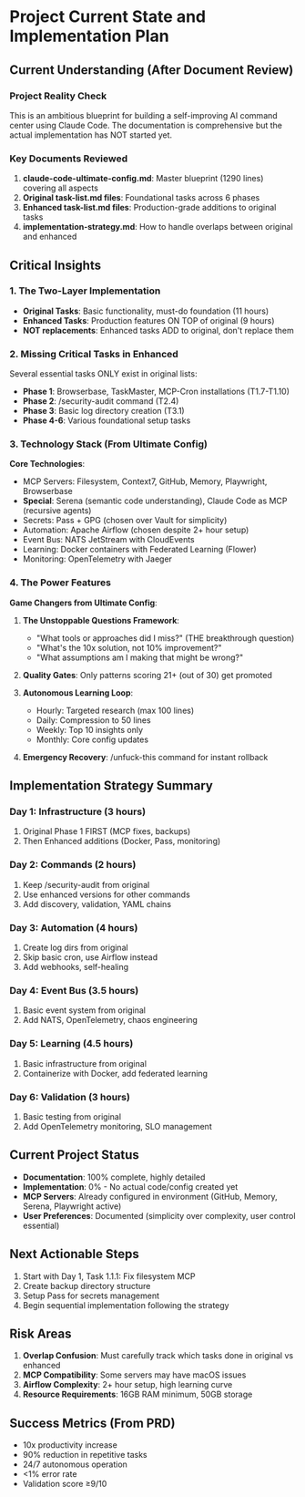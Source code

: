 # Project Current State and Implementation Plan

## Current Understanding (After Document Review)

### Project Reality Check
This is an ambitious blueprint for building a self-improving AI command center using Claude Code. The documentation is comprehensive but the actual implementation has NOT started yet. 

### Key Documents Reviewed
1. **claude-code-ultimate-config.md**: Master blueprint (1290 lines) covering all aspects
2. **Original task-list.md files**: Foundational tasks across 6 phases
3. **Enhanced task-list.md files**: Production-grade additions to original tasks
4. **implementation-strategy.md**: How to handle overlaps between original and enhanced

## Critical Insights

### 1. The Two-Layer Implementation
- **Original Tasks**: Basic functionality, must-do foundation (11 hours)
- **Enhanced Tasks**: Production features ON TOP of original (9 hours)
- **NOT replacements**: Enhanced tasks ADD to original, don't replace them

### 2. Missing Critical Tasks in Enhanced
Several essential tasks ONLY exist in original lists:
- **Phase 1**: Browserbase, TaskMaster, MCP-Cron installations (T1.7-T1.10)
- **Phase 2**: /security-audit command (T2.4)
- **Phase 3**: Basic log directory creation (T3.1)
- **Phase 4-6**: Various foundational setup tasks

### 3. Technology Stack (From Ultimate Config)
**Core Technologies**:
- MCP Servers: Filesystem, Context7, GitHub, Memory, Playwright, Browserbase
- **Special**: Serena (semantic code understanding), Claude Code as MCP (recursive agents)
- Secrets: Pass + GPG (chosen over Vault for simplicity)
- Automation: Apache Airflow (chosen despite 2+ hour setup)
- Event Bus: NATS JetStream with CloudEvents
- Learning: Docker containers with Federated Learning (Flower)
- Monitoring: OpenTelemetry with Jaeger

### 4. The Power Features
**Game Changers from Ultimate Config**:
1. **The Unstoppable Questions Framework**:
   - "What tools or approaches did I miss?" (THE breakthrough question)
   - "What's the 10x solution, not 10% improvement?"
   - "What assumptions am I making that might be wrong?"

2. **Quality Gates**: Only patterns scoring 21+ (out of 30) get promoted

3. **Autonomous Learning Loop**:
   - Hourly: Targeted research (max 100 lines)
   - Daily: Compression to 50 lines
   - Weekly: Top 10 insights only
   - Monthly: Core config updates

4. **Emergency Recovery**: /unfuck-this command for instant rollback

## Implementation Strategy Summary

### Day 1: Infrastructure (3 hours)
1. Original Phase 1 FIRST (MCP fixes, backups)
2. Then Enhanced additions (Docker, Pass, monitoring)

### Day 2: Commands (2 hours)
1. Keep /security-audit from original
2. Use enhanced versions for other commands
3. Add discovery, validation, YAML chains

### Day 3: Automation (4 hours)
1. Create log dirs from original
2. Skip basic cron, use Airflow instead
3. Add webhooks, self-healing

### Day 4: Event Bus (3.5 hours)
1. Basic event system from original
2. Add NATS, OpenTelemetry, chaos engineering

### Day 5: Learning (4.5 hours)
1. Basic infrastructure from original
2. Containerize with Docker, add federated learning

### Day 6: Validation (3 hours)
1. Basic testing from original
2. Add OpenTelemetry monitoring, SLO management

## Current Project Status
- **Documentation**: 100% complete, highly detailed
- **Implementation**: 0% - No actual code/config created yet
- **MCP Servers**: Already configured in environment (GitHub, Memory, Serena, Playwright active)
- **User Preferences**: Documented (simplicity over complexity, user control essential)

## Next Actionable Steps
1. Start with Day 1, Task 1.1.1: Fix filesystem MCP
2. Create backup directory structure
3. Setup Pass for secrets management
4. Begin sequential implementation following the strategy

## Risk Areas
1. **Overlap Confusion**: Must carefully track which tasks done in original vs enhanced
2. **MCP Compatibility**: Some servers may have macOS issues
3. **Airflow Complexity**: 2+ hour setup, high learning curve
4. **Resource Requirements**: 16GB RAM minimum, 50GB storage

## Success Metrics (From PRD)
- 10x productivity increase
- 90% reduction in repetitive tasks
- 24/7 autonomous operation
- <1% error rate
- Validation score ≥9/10
